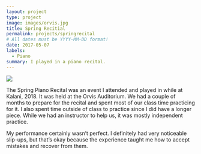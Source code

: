```yaml
---
layout: project
type: project
image: images/orvis.jpg
title: Spring Recitial
permalink: projects/springrecital
# All dates must be YYYY-MM-DD format!
date: 2017-05-07
labels:
  - Piano
summary: I played in a piano recital. 
---
```


<img class="ui medium right floated rounded image" src="../images/images/orvis.jpg">

The Spring Piano Recital was an event I attended and played in while at Kalani, 2018. It was held at the Orvis Auditorium. We had a couple of months to prepare for the recital and spent most of our class time practicing for it. I also spent time outside of class to practice since I did have a longer piece. While we had an instructor to help us, it was mostly independent practice. 

My performance certainly wasn’t perfect. I definitely had very noticeable slip-ups, but that’s okay because the experience taught me how to accept mistakes and recover from them. 

